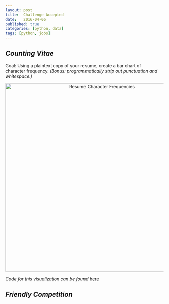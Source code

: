 ```yaml
---
layout: post
title:  Challenge Accepted
date:   2016-04-06
published: true
categories: [python, data]
tags: [python, jobs]
---
```

## *Counting Vitae* ##
Goal: Using a plaintext copy of your resume, create a bar chart of    
      character frequency.
      *(Bonus: programmatically strip out punctuation and whitespace.)*  

<div>
          <a href="https://plot.ly/~williams11/0/"
          target="blank" title="Resume Character Frequencies" style="display: block; text-align: center;"><img src="https://plot.ly/~williams11/0.png" alt="Resume Character Frequencies" style="max-width: 100%;width: 600px;"  width="600" onerror="this.onerror=null;this.src='https://plot.ly/404.png';" /></a>
          <script data-plotly="williams11:0"  src="https://plot.ly/embed.js" async></script>
</div>

*Code for this visualization can be found* [here](https://github.com/Danicodes/WMChallenge/blob/master/WorkMarketChallege.py)



## *Friendly Competition* ##
